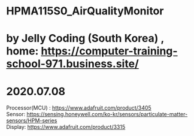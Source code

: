 # HPMA115S0_AirQualityMonitor

# by Jelly Coding (South Korea)  , home: https://computer-training-school-971.business.site/
# 2020.07.08 


Processor(MCU) : https://www.adafruit.com/product/3405  
Sensor: https://sensing.honeywell.com/ko-kr/sensors/particulate-matter-sensors/HPM-series  
Display: https://www.adafruit.com/product/3315 


